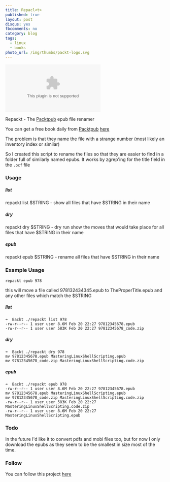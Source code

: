 ```yaml
---
title: Repacl<t>
published: true
layout: post
disqus: yes
fbcomments: no
category: blog
tags:
  - linux
  - books
photo_url: /img/thumbs/packt-logo.svg
---
```


![](/img/thumbs/packt-logo.csv)

Repackt - The
[Packtpub](https://www.packtpub.com/)
epub file renamer

You can get a free book daily from
[Packtpub](https://www.packtpub.com/)
[here](https://www.packtpub.com/packt/offers/free-learning)

The problem is that they name the file with a strange number (most
likely an inventory index or similar)

So I created this script to rename the files so that they are easier to
find in a folder full of similarly named epubs.  It works by zgrep'ing
for the title field in the `.ocf` file

### Usage

##### list

repackt list $STRING - show all files that have $STRING in their name

##### dry

repackt dry $STRING - dry run show the moves that would take place for all files that have $STRING in their name

##### epub

repackt epub $STRING - rename all files that have $STRING in their name

### Example Usage

```
repackt epub 978
```

this will move a file called 978132434345.epub to TheProperTitle.epub and any other files which match the $STRING

##### list

```
➜  Backt ./repackt list 978
-rw-r--r-- 1 user user 8.6M Feb 20 22:27 97812345678.epub
-rw-r--r-- 1 user user 583K Feb 20 22:27 97812345678_code.zip
```

##### dry

```
➜  Backt ./repackt dry 978
mv 97812345678.epub MasteringLinuxShellScripting.epub
mv 97812345678_code.zip MasteringLinuxShellScripting.code.zip
```

##### epub

```
➜  Backt ./repackt epub 978
-rw-r--r-- 1 user user 8.6M Feb 20 22:27 97812345678.epub
mv 97812345678.epub MasteringLinuxShellScripting.epub
mv 97812345678_code.zip MasteringLinuxShellScripting.code.zip
-rw-r--r-- 1 user user 583K Feb 20 22:27 MasteringLinuxShellScripting.code.zip
-rw-r--r-- 1 user user 8.6M Feb 20 22:27 MasteringLinuxShellScripting.epub
```


### Todo

In the future I'd like it to convert pdfs and mobi files too, but for
now I only download the epubs as they seem to be the smallest in size
most of the time.

### Follow

You can follow this project [here](https://joshuacox.github.io/repackt/)
